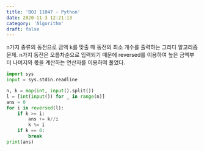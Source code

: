 ```yaml
---
title: 'BOJ 11047 - Python'
date: 2020-11-3 12:21:13
category: 'Algorithm'
draft: false
---
```

n가지 종류의 동전으로 금액 k를 맞출 때 동전의 최소 개수를 출력하는 그리디 알고리즘 문제. n가지 동전은 오름차순으로 입력되기 때문에 reversed를 이용하여 높은 금액부터 나머지와 몫을 계산하는 연산자를 이용하여 풀었다.
```python
import sys
input = sys.stdin.readline

n, k = map(int, input().split())
l = [int(input()) for _ in range(n)]
ans = 0
for i in reversed(l):
    if k >= i:
        ans += k//i
        k %= i
    if k == 0:
        break
print(ans)

```